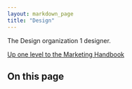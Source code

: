 ```yaml
---
layout: markdown_page
title: "Design"
---
```

The Design organization 1 designer.

[Up one level to the Marketing Handbook](/handbook/marketing/)    

## On this page
